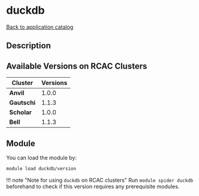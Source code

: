 # duckdb

[Back to application catalog](../app_catalog.md)

## Description


## Available Versions on RCAC Clusters
|Cluster|Versions|
|---|---|
|**Anvil**|1.0.0|
|**Gautschi**|1.1.3|
|**Scholar**|1.0.0|
|**Bell**|1.1.3|

## Module
You can load the module by:

```bash
module load duckdb/version
```

!!! note "Note for using `duckdb` on RCAC clusters"
    Run `module spider duckdb` beforehand to check if this version requires any prerequisite modules.
